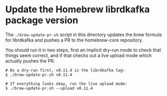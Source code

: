 # Update the Homebrew librdkafka package version

The `./brew-update-pr.sh` script in this directory updates the
brew formula for librdkafka and pushes a PR to the homebrew-core repository.

You should run it in two steps, first an implicit dry-run mode
to check that things seem correct, and if that checks out a
live upload mode which actually pushes the PR.

    # Do a dry-run first, v0.11.4 is the librdkafka tag:
    $ ./brew-update-pr.sh v0.11.4

    # If everything looks okay, run the live upload mode:
    $ ./brew-update-pr.sh --upload v0.11.4

